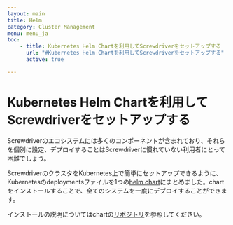 ```yaml
---
layout: main
title: Helm
category: Cluster Management
menu: menu_ja
toc:
    - title: Kubernetes Helm Chartを利用してScrewdriverをセットアップする
      url: "#Kubernetes Helm Chartを利用してScrewdriverをセットアップする"
      active: true

---
```

# Kubernetes Helm Chartを利用してScrewdriverをセットアップする
Screwdriverのエコシステムには多くのコンポーネントが含まれており、それらを個別に設定、デプロイすることはScrewdriverに慣れていない利用者にとって困難でしょう。

ScrewdriverのクラスタをKubernetes上で簡単にセットアップできるように、Kubernetesのdeploymentsファイルを1つの[helm chart](https://github.com/screwdriver-cd/screwdriver-chart)にまとめました。chartをインストールすることで、全てのシステムを一度にデプロイすることができます。

インストールの説明についてはchartの[リポジトリ](https://github.com/screwdriver-cd/screwdriver-chart)を参照してください。
